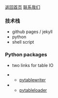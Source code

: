[返回首页](./)
[联系我们](https://weileizeng.com/news/1992/06/29/contact/)

### 技术栈
* github pages / jekyll
* python
* shell script

### Python packages
* two links for table IO

 * * [pytablewriter](https://pytablewriter.readthedocs.io/en/latest/index.html)

 * * [pytableloader](https://pytablereader.readthedocs.io/en/latest/index.html)


